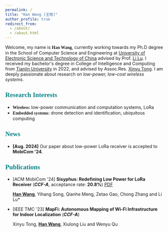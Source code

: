 ```yaml
---
permalink: /
title: "Han Wang (王晗)"
author_profile: true
redirect_from: 
  - /about/
  - /about.html
---
```


Welcome, my name is <font face="Century Gothic">**Han Wang**</font>, currently working towards my Ph.D degree in the School of Computer Science and Engineering at [University of Electronic Science and Technology of China](https://en.uestc.edu.cn/) advised by Prof. [Li Lu](https://www.en.scse.uestc.edu.cn/info/1085/2182.htm). I received my bachelor's degree in College of Intelligence and Computing from [Tianjin University](https://www.tju.edu.cn/english/index.htm) in 2022, and advised by Assoc.Res. [Xinyu Tong](http://cic.tju.edu.cn/faculty/tongxinyu/index.html). I am deeply passionate about research on *low-power, low-cost wireless systems*.

## <font face="Century Gothic" color="0x283687">Research Interests</font>

- <font face="Century Gothic">**Wireless:** </font>low-power communication and computation systems, LoRa
- <font face="Century Gothic">**Embedded systems**:</font> drone detection and identification, ubiquitous computing

## <font face="Century Gothic" color="0x283687">News</font>

- **[Aug. 2024]** Our paper about low-power LoRa receiver is accepted to **MobiCom '24**.

## <font face="Century Gothic" color="0x283687">Publications</font>

- [ACM MobiCom '24] **Sisyphus: Redefining Low Power for LoRa Receiver** (***CCF-A***, acceptance rate: **20.8%**) [PDF](\files\han_sisyphus_camera_ready.pdf)
  
   **<u>Han Wang</u>**, Yihang Song, Qianhe Meng, Zetao Gao, Chong Zhang and Li Lu*

  

- [IEEE TMC '23] **MapFi: Autonomous Mapping of Wi-Fi Infrastructure for Indoor Localization** (***CCF-A***) 
  
   Xinyu Tong, **<u>Han Wang</u>**, Xiulong Liu and Wenyu Qu 

   
   
<script type="text/javascript" id="clustrmaps" src="//clustrmaps.com/map_v2.js?d=QIQtE1-Gn7clqCtOq-NDqiT9JvnvdyMSQr0qmKmvf2A&cl=ffffff&w=a"></script>

   
